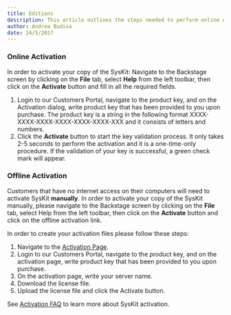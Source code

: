```yaml
---
title: Editions
description: This article outlines the steps needed to perform online or offline product activation.
author: Andrea Budisa
date: 24/5/2017
---
```

### Online Activation

In order to activate your copy of the SysKit: Navigate to the Backstage screen by clicking on the __File__ tab, select __Help__ from the left toolbar, then click on the __Activate__ button and fill in all the required fields.

1. Login to our Customers Portal, navigate to the product key, and on the Activation dialog, write product key that has been provided to you upon purchase. The product key is a string in the following format XXXX-XXXX-XXXX-XXXX-XXXX-XXXX-XXX and it consists of letters and numbers.
2. Click the __Activate__ button to start the key validation process. It only takes 2-5 seconds to perform the activation and it is a one-time-only procedure. If the validation of your key is successful, a green check mark will appear.

### Offline Activation

Customers that have no internet access on their computers will need to activate SysKit __manually__. In order to activate your copy of the SysKit manually, please navigate to the Backstage screen by clicking on the __File__ tab, select Help from the left toolbar, then click on the __Activate__ button and click on the offline activation link.

In order to create your activation files please follow these steps:

1. Navigate to the [Activation Page](https://customers.acceleratio.net/activation/?P=SysKit).
2. Login to our Customers Portal, navigate to the product key, and on the activation page, write product key that has been provided to you upon purchase.
3. On the activation page, write your server name.
4. Download the license file.
5. Upload the license file and click the Activate button.

See [Activation FAQ](#internal/activation/activation-faq/) to learn more about SysKit activation.